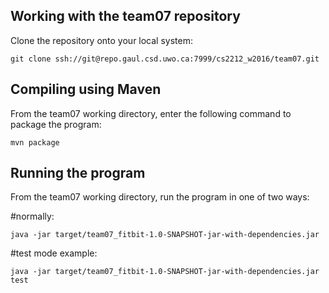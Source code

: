 ## Working with the team07 repository

Clone the repository onto your local system:

```
git clone ssh://git@repo.gaul.csd.uwo.ca:7999/cs2212_w2016/team07.git
```

## Compiling using Maven

From the team07 working directory, enter the following command to package the program:

```
mvn package
```

## Running the program

From the team07 working directory, run the program in one of two ways:

#normally:

```
java -jar target/team07_fitbit-1.0-SNAPSHOT-jar-with-dependencies.jar
```

#test mode example:

```
java -jar target/team07_fitbit-1.0-SNAPSHOT-jar-with-dependencies.jar test
```